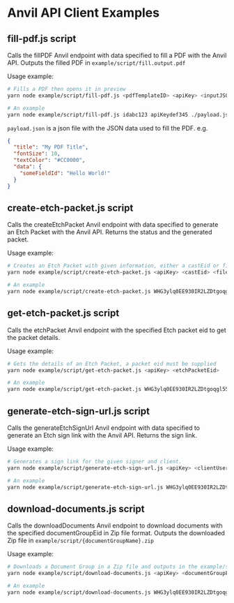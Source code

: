 # Anvil API Client Examples

## fill-pdf.js script

Calls the fillPDF Anvil endpoint with data specified to fill a PDF with the Anvil API. Outputs the filled PDF in `example/script/fill.output.pdf`

Usage example:

```sh
# Fills a PDF then opens it in preview
yarn node example/script/fill-pdf.js <pdfTemplateID> <apiKey> <inputJSONFile>

# An example
yarn node example/script/fill-pdf.js idabc123 apiKeydef345 ./payload.json && open example/script/fill.output.pdf
```

`payload.json` is a json file with the JSON data used to fill the PDF. e.g.

```json
{
  "title": "My PDF Title",
  "fontSize": 10,
  "textColor": "#CC0000",
  "data": {
    "someFieldId": "Hello World!"
  }
}
```

## create-etch-packet.js script

Calls the createEtchPacket Anvil endpoint with data specified to generate an Etch Packet with the Anvil API. Returns 
the status and the generated packet. 

Usage example:

```sh
# Creates an Etch Packet with given information, either a castEid or filename must be supplied
yarn node example/script/create-etch-packet.js <apiKey> <castEid> <filename>

# An example
yarn node example/script/create-etch-packet.js WHG3ylq0EE930IR2LZDtgoqgl55M3TwQ 99u7QvvHr8hDQ4BW9GYv ../../../simple-anvil-finovate-non-qualified.pdf
```

## get-etch-packet.js script

Calls the etchPacket Anvil endpoint with the specified Etch packet eid to get the packet details. 

Usage example:

```sh
# Gets the details of an Etch Packet, a packet eid must be supplied
yarn node example/script/get-etch-packet.js <apiKey> <etchPacketEid>

# An example
yarn node example/script/get-etch-packet.js WHG3ylq0EE930IR2LZDtgoqgl55M3TwQ QJhbdpK75RHRQcgPz5Fc
```

## generate-etch-sign-url.js script

Calls the generateEtchSignUrl Anvil endpoint with data specified to generate an Etch sign link with the Anvil API. Returns the sign link.

Usage example:

```sh
# Generates a sign link for the given signer and client.
yarn node example/script/generate-etch-sign-url.js <apiKey> <clientUserId> <signerEid>

# An example
yarn node example/script/generate-etch-sign-url.js WHG3ylq0EE930IR2LZDtgoqgl55M3TwQ eBim2Vsv2GqCTJxpjTru ZTlbNhxP2lGkNFsNzcus
```

## download-documents.js script

Calls the downloadDocuments Anvil endpoint to download documents with the specified documentGroupEid in Zip file format. Outputs the downloaded Zip file in `example/script/{documentGroupName}.zip`

Usage example:

```sh
# Downloads a Document Group in a Zip file and outputs in the example/script folder
yarn node example/script/download-documents.js <apiKey> <documentGroupEid>

# An example
yarn node example/script/download-documents.js WHG3ylq0EE930IR2LZDtgoqgl55M3TwQ uQiXw4P4DTmXV1eNDmzH
```
